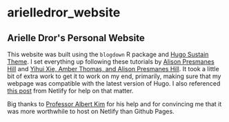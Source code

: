 # arielledror_website

## Arielle Dror's Personal Website

This website was built using the `blogdown` R package and [Hugo Sustain Theme](https://github.com/nurlansu/hugo-sustain#features). I set everything up following these tutorials by [Alison Presmanes Hill](https://alison.rbind.io/post/up-and-running-with-blogdown/) and [Yihui Xie, Amber Thomas, and Alison Presmanes Hill](https://bookdown.org/yihui/blogdown/). It took a little bit of extra work to get it to work on my end, primarily, making sure that my webpage was compatible with the latest version of Hugo. I also referenced [this post](https://www.netlify.com/blog/2017/04/11/netlify-plus-hugo-0.20-and-beyond/) from Netlify for help on that matter.  

Big thanks to [Professor Albert Kim](http://rudeboybert.rbind.io/) for his help and for convincing me that it was more worthwhile to host on Netlify than Github Pages.